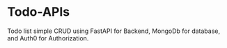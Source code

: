 # Todo-APIs
Todo list simple CRUD using FastAPI for Backend, MongoDb for database, and Auth0 for Authorization.
